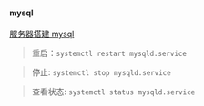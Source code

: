 #### mysql

[服务器搭建 mysql](https://www.cnblogs.com/wangshen31/p/9556804.html)

> 重启：`systemctl restart mysqld.service`

> 停止: `systemctl stop mysqld.service`

> 查看状态: `systemctl status mysqld.service`
